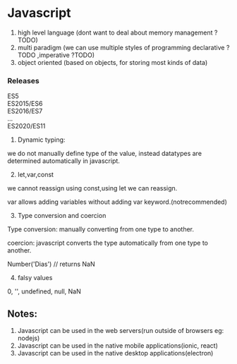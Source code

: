 # Javascript

1. high level language (dont want to deal about memory management ?TODO)
2. multi paradigm (we can use multiple styles of programming declarative ?TODO ,imperative ?TODO)
3. object oriented (based on objects, for storing most kinds of data)

### Releases

ES5  
ES2015/ES6  
ES2016/ES7  
...  
ES2020/ES11

1. Dynamic typing:

we do not manually define type of the value, instead datatypes are determined automatically in javascript.

2. let,var,const

we cannot reassign using const,using let we can reassign.

var allows adding variables without adding var keyword.(notrecommended)

3. Type conversion and coercion

Type conversion: manually converting from one type to another.

coercion: javascript converts the type automatically from one type to another.

Number('Dias') // returns NaN

4. falsy values

0, '', undefined, null, NaN

## Notes:

1. Javascript can be used in the web servers(run outside of browsers eg: nodejs)
2. Javascript can be used in the native mobile applications(ionic, react)
3. Javascript can be used in the native desktop applications(electron)
